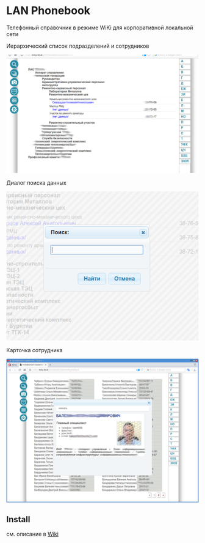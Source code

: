 # LAN Phonebook

Телефонный справочник в режиме WiKi для корпоративной локальной сети

Иерархический список подразделений и сотрудников

![Tree structure view](install/title.png)

Диалог поиска данных

![Search dialog](install/search.png)

Карточка сотрудника

![Emplyerr view](install/employer.png)


## Install

см. описание в [Wiki](https://github.com/bigov/phonebook/wiki)

